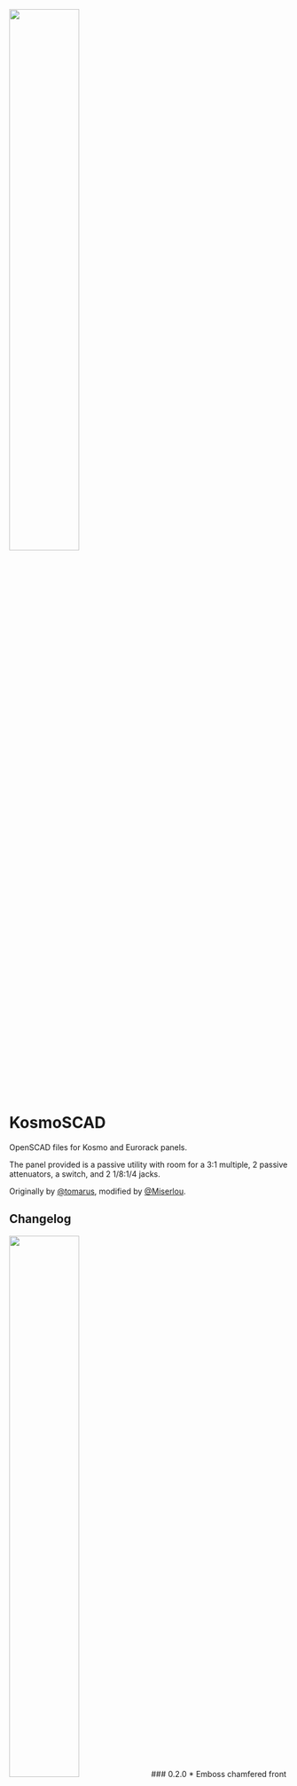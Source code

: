<img src="https://i.imgur.com/W7DaB9L.png" width="50%">

# KosmoSCAD

OpenSCAD files for Kosmo and Eurorack panels.

The panel provided is a passive utility with room for a 3:1 multiple, 2 passive attenuators, a switch, and 2 1/8:1/4 jacks.

Originally by [@tomarus](https://github.com/tomarus/prototype), modified by [@Miserlou](https://github.com/Miserlou/KosmoSCAD).

## Changelog

<img src="https://i.imgur.com/jocBjkV.png" width="50%">
### 0.2.0
* Emboss chamfered front panel text
* Add rails for support
* Add PCB holders

### 0.1.0
* Basic Project
